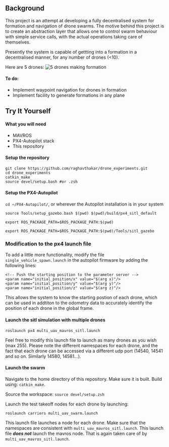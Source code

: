 ## Background

This project is an attempt at developing a fully decentralised system for formation and navigation of drone swarms. The motive behind this project is to create an abstraction layer that allows one to control swarm behaviour with simple service calls, with the actual operations taking care of themselves.

Presently the system is capable of gettting into a formation in a decentralised manner, for any number of drones (<10).

Here are 5 drones:
![5 drones making formation](https://github.com/raghavthakar/drone_experiments/blob/main/ReadMe_Resources/5_drone_formation.gif)

#### To do:
- Implement waypoint navigation for drones in formation
- Implement facility to generate formations in any plane

## Try It Yourself

#### What you will need
- MAVROS
- PX4-Autopilot stack
- This repository

#### Setup the repository
    git clone https://github.com/raghavthakar/drone_experiments.git
    cd drone_experiments
    catkin_make
    source devel/setup.bash #or .zsh

#### Setup the PX4-Autopilot

`cd ~/PX4-Autopilot/`, or wherever the Autopilot installation is in your system

`source Tools/setup_gazebo.bash $(pwd) $(pwd)/build/px4_sitl_default`

`export ROS_PACKAGE_PATH=$ROS_PACKAGE_PATH:$(pwd)`

`export ROS_PACKAGE_PATH=$ROS_PACKAGE_PATH:$(pwd)/Tools/sitl_gazebo`

### Modification to the px4 launch file
To add a little more functionality, modify the file `single_vehicle_spawn.launch` in the autopilot firmware by adding the following lines:

    <!-- Push the starting position to the parameter server -->
    <param name="initial_position/x" value="$(arg x)"/>
    <param name="initial_position/y" value="$(arg y)"/>
    <param name="initial_position/z" value="$(arg z)"/>

This allows the system to know the starting postion of each drone, which can be used in addtiton to the odometry data to accurately identify the
position of each drone in the global frame.

#### Launch the sitl simulation with multiple drones

`roslaunch px4 multi_uav_mavros_sitl.launch`

Feel free to modify this launch file to launch as many drones as you wish (max 255). Please note the different namespaces for each drone, and the fact that each drone can be accessed via a different udp port (14540, 14541 and so on. Similarly 14580, 14581...).

#### Launch the swarm
Navigate to the home directory of this repository. Make sure it is built. Build using: `catkin_make`.

Source the workspace: `source devel/setup.zsh`

Launch the test takeoff nodes for each drone by launching:

`roslaunch carriers multi_uav_swarm.launch`

This launch file launches a node for each drone. Make sure that the namespaces are consistent with `multi_uav_mavros_sitl.launch`. This launch file ___does not___ launch the mavros node. That is again taken care of by `multi_uav_mavros_sitl.launch`.

